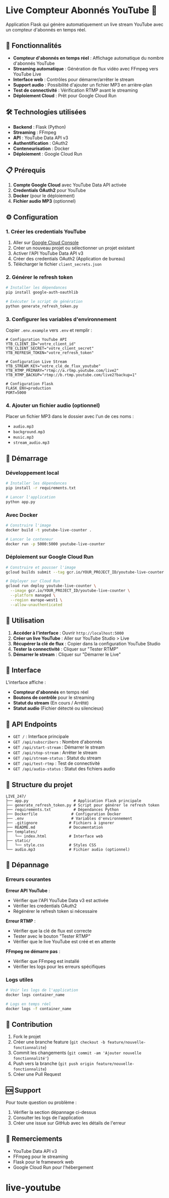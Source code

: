 # Live Compteur Abonnés YouTube 🚀

Application Flask qui génère automatiquement un live stream YouTube avec un compteur d'abonnés en temps réel.

## 🎯 Fonctionnalités

- **Compteur d'abonnés en temps réel** : Affichage automatique du nombre d'abonnés YouTube
- **Streaming automatique** : Génération de flux vidéo avec FFmpeg vers YouTube Live
- **Interface web** : Contrôles pour démarrer/arrêter le stream
- **Support audio** : Possibilité d'ajouter un fichier MP3 en arrière-plan
- **Test de connectivité** : Vérification RTMP avant le streaming
- **Déploiement Cloud** : Prêt pour Google Cloud Run

## 🛠️ Technologies utilisées

- **Backend** : Flask (Python)
- **Streaming** : FFmpeg
- **API** : YouTube Data API v3
- **Authentification** : OAuth2
- **Conteneurisation** : Docker
- **Déploiement** : Google Cloud Run

## 📋 Prérequis

1. **Compte Google Cloud** avec YouTube Data API activée
2. **Credentials OAuth2** pour YouTube
3. **Docker** (pour le déploiement)
4. **Fichier audio MP3** (optionnel)

## ⚙️ Configuration

### 1. Créer les credentials YouTube

1. Aller sur [Google Cloud Console](https://console.cloud.google.com/)
2. Créer un nouveau projet ou sélectionner un projet existant
3. Activer l'API YouTube Data API v3
4. Créer des credentials OAuth2 (Application de bureau)
5. Télécharger le fichier `client_secrets.json`

### 2. Générer le refresh token

```bash
# Installer les dépendances
pip install google-auth-oauthlib

# Exécuter le script de génération
python generate_refresh_token.py
```

### 3. Configurer les variables d'environnement

Copier `.env.example` vers `.env` et remplir :

```env
# Configuration YouTube API
YTB_CLIENT_ID="votre_client_id"
YTB_CLIENT_SECRET="votre_client_secret"
YTB_REFRESH_TOKEN="votre_refresh_token"

# Configuration Live Stream
YTB_STREAM_KEY="votre_clé_de_flux_youtube"
YTB_RTMP_PRIMARY="rtmp://a.rtmp.youtube.com/live2"
YTB_RTMP_BACKUP="rtmp://b.rtmp.youtube.com/live2?backup=1"

# Configuration Flask
FLASK_ENV=production
PORT=5000
```

### 4. Ajouter un fichier audio (optionnel)

Placer un fichier MP3 dans le dossier avec l'un de ces noms :
- `audio.mp3`
- `background.mp3`
- `music.mp3`
- `stream_audio.mp3`

## 🚀 Démarrage

### Développement local

```bash
# Installer les dépendances
pip install -r requirements.txt

# Lancer l'application
python app.py
```

### Avec Docker

```bash
# Construire l'image
docker build -t youtube-live-counter .

# Lancer le conteneur
docker run -p 5000:5000 youtube-live-counter
```

### Déploiement sur Google Cloud Run

```bash
# Construire et pousser l'image
gcloud builds submit --tag gcr.io/YOUR_PROJECT_ID/youtube-live-counter

# Déployer sur Cloud Run
gcloud run deploy youtube-live-counter \
  --image gcr.io/YOUR_PROJECT_ID/youtube-live-counter \
  --platform managed \
  --region europe-west1 \
  --allow-unauthenticated
```

## 📱 Utilisation

1. **Accéder à l'interface** : Ouvrir `http://localhost:5000`
2. **Créer un live YouTube** : Aller sur YouTube Studio > Live
3. **Récupérer la clé de flux** : Copier dans la configuration YouTube Studio
4. **Tester la connectivité** : Cliquer sur "Tester RTMP"
5. **Démarrer le stream** : Cliquer sur "Démarrer le Live"

## 🎨 Interface

L'interface affiche :
- **Compteur d'abonnés** en temps réel
- **Boutons de contrôle** pour le streaming
- **Statut du stream** (En cours / Arrêté)
- **Statut audio** (Fichier détecté ou silencieux)

## 🔧 API Endpoints

- `GET /` : Interface principale
- `GET /api/subscribers` : Nombre d'abonnés
- `GET /api/start-stream` : Démarrer le stream
- `GET /api/stop-stream` : Arrêter le stream
- `GET /api/stream-status` : Statut du stream
- `GET /api/test-rtmp` : Test de connectivité
- `GET /api/audio-status` : Statut des fichiers audio

## 📁 Structure du projet

```
LIVE_247/
├── app.py                    # Application Flask principale
├── generate_refresh_token.py # Script pour générer le refresh token
├── requirements.txt          # Dépendances Python
├── Dockerfile               # Configuration Docker
├── .env                     # Variables d'environnement
├── .gitignore              # Fichiers à ignorer
├── README.md               # Documentation
├── templates/
│   └── index.html          # Interface web
├── static/
│   └── style.css           # Styles CSS
└── audio.mp3               # Fichier audio (optionnel)
```

## 🐛 Dépannage

### Erreurs courantes

**Erreur API YouTube** :
- Vérifier que l'API YouTube Data v3 est activée
- Vérifier les credentials OAuth2
- Régénérer le refresh token si nécessaire

**Erreur RTMP** :
- Vérifier que la clé de flux est correcte
- Tester avec le bouton "Tester RTMP"
- Vérifier que le live YouTube est créé et en attente

**FFmpeg ne démarre pas** :
- Vérifier que FFmpeg est installé
- Vérifier les logs pour les erreurs spécifiques

### Logs utiles

```bash
# Voir les logs de l'application
docker logs container_name

# Logs en temps réel
docker logs -f container_name
```

## 🤝 Contribution

1. Fork le projet
2. Créer une branche feature (`git checkout -b feature/nouvelle-fonctionnalite`)
3. Commit les changements (`git commit -am 'Ajouter nouvelle fonctionnalité'`)
4. Push vers la branche (`git push origin feature/nouvelle-fonctionnalite`)
5. Créer une Pull Request

## 🆘 Support

Pour toute question ou problème :
1. Vérifier la section dépannage ci-dessus
2. Consulter les logs de l'application
3. Créer une issue sur GitHub avec les détails de l'erreur

## 🎉 Remerciements

- YouTube Data API v3
- FFmpeg pour le streaming
- Flask pour le framework web
- Google Cloud Run pour l'hébergement
# live-youtube
